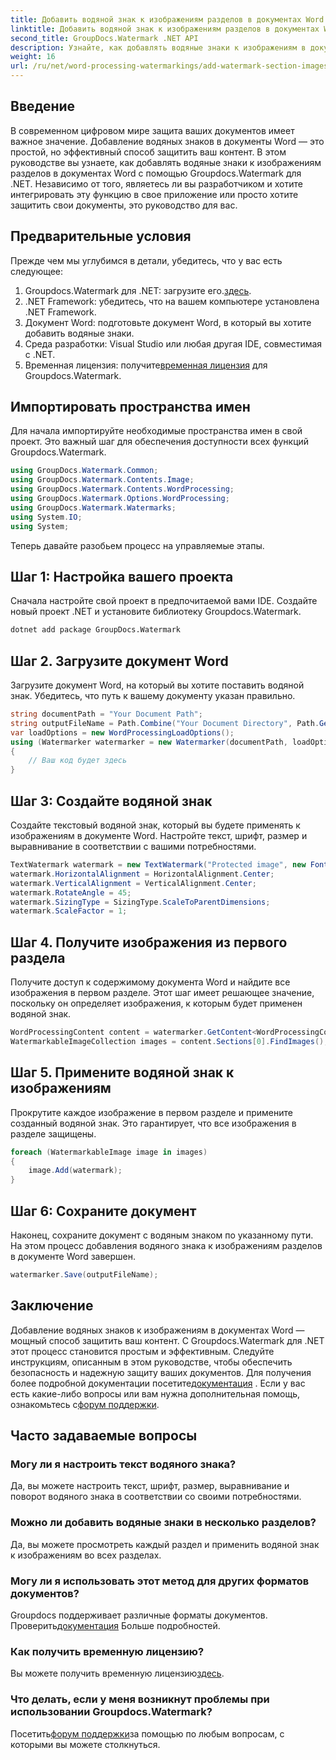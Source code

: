 ```yaml
---
title: Добавить водяной знак к изображениям разделов в документах Word
linktitle: Добавить водяной знак к изображениям разделов в документах Word
second_title: GroupDocs.Watermark .NET API
description: Узнайте, как добавлять водяные знаки к изображениям в документах Word с помощью Groupdocs для .NET. Следуйте нашему руководству для безопасной и профессиональной защиты документов.
weight: 16
url: /ru/net/word-processing-watermarkings/add-watermark-section-images-word-docs/
---
```

## Введение
В современном цифровом мире защита ваших документов имеет важное значение. Добавление водяных знаков в документы Word — это простой, но эффективный способ защитить ваш контент. В этом руководстве вы узнаете, как добавлять водяные знаки к изображениям разделов в документах Word с помощью Groupdocs.Watermark для .NET. Независимо от того, являетесь ли вы разработчиком и хотите интегрировать эту функцию в свое приложение или просто хотите защитить свои документы, это руководство для вас.
## Предварительные условия
Прежде чем мы углубимся в детали, убедитесь, что у вас есть следующее:
1.  Groupdocs.Watermark для .NET: загрузите его.[здесь](https://releases.groupdocs.com/Watermark/net/).
2. .NET Framework: убедитесь, что на вашем компьютере установлена .NET Framework.
3. Документ Word: подготовьте документ Word, в который вы хотите добавить водяные знаки.
4. Среда разработки: Visual Studio или любая другая IDE, совместимая с .NET.
5.  Временная лицензия: получите[временная лицензия](https://purchase.groupdocs.com/temporary-license/) для Groupdocs.Watermark.
## Импортировать пространства имен
Для начала импортируйте необходимые пространства имен в свой проект. Это важный шаг для обеспечения доступности всех функций Groupdocs.Watermark.
```csharp
using GroupDocs.Watermark.Common;
using GroupDocs.Watermark.Contents.Image;
using GroupDocs.Watermark.Contents.WordProcessing;
using GroupDocs.Watermark.Options.WordProcessing;
using GroupDocs.Watermark.Watermarks;
using System.IO;
using System;
```
Теперь давайте разобьем процесс на управляемые этапы.
## Шаг 1: Настройка вашего проекта
Сначала настройте свой проект в предпочитаемой вами IDE. Создайте новый проект .NET и установите библиотеку Groupdocs.Watermark.
```bash
dotnet add package GroupDocs.Watermark
```
## Шаг 2. Загрузите документ Word
Загрузите документ Word, на который вы хотите поставить водяной знак. Убедитесь, что путь к вашему документу указан правильно.
```csharp
string documentPath = "Your Document Path";
string outputFileName = Path.Combine("Your Document Directory", Path.GetFileName(documentPath));
var loadOptions = new WordProcessingLoadOptions();
using (Watermarker watermarker = new Watermarker(documentPath, loadOptions))
{
    // Ваш код будет здесь
}
```
## Шаг 3: Создайте водяной знак
Создайте текстовый водяной знак, который вы будете применять к изображениям в документе Word. Настройте текст, шрифт, размер и выравнивание в соответствии с вашими потребностями.
```csharp
TextWatermark watermark = new TextWatermark("Protected image", new Font("Arial", 8));
watermark.HorizontalAlignment = HorizontalAlignment.Center;
watermark.VerticalAlignment = VerticalAlignment.Center;
watermark.RotateAngle = 45;
watermark.SizingType = SizingType.ScaleToParentDimensions;
watermark.ScaleFactor = 1;
```
## Шаг 4. Получите изображения из первого раздела
Получите доступ к содержимому документа Word и найдите все изображения в первом разделе. Этот шаг имеет решающее значение, поскольку он определяет изображения, к которым будет применен водяной знак.
```csharp
WordProcessingContent content = watermarker.GetContent<WordProcessingContent>();
WatermarkableImageCollection images = content.Sections[0].FindImages();
```
## Шаг 5. Примените водяной знак к изображениям
Прокрутите каждое изображение в первом разделе и примените созданный водяной знак. Это гарантирует, что все изображения в разделе защищены.
```csharp
foreach (WatermarkableImage image in images)
{
    image.Add(watermark);
}
```
## Шаг 6: Сохраните документ
Наконец, сохраните документ с водяным знаком по указанному пути. На этом процесс добавления водяного знака к изображениям разделов в документе Word завершен.
```csharp
watermarker.Save(outputFileName);
```
## Заключение
Добавление водяных знаков к изображениям в документах Word — мощный способ защитить ваш контент. С Groupdocs.Watermark для .NET этот процесс становится простым и эффективным. Следуйте инструкциям, описанным в этом руководстве, чтобы обеспечить безопасность и надежную защиту ваших документов.
 Для получения более подробной документации посетите[документация](https://tutorials.groupdocs.com/Watermark/net/) . Если у вас есть какие-либо вопросы или вам нужна дополнительная помощь, ознакомьтесь с[форум поддержки](https://forum.groupdocs.com/c/watermark/19).
## Часто задаваемые вопросы
### Могу ли я настроить текст водяного знака?
Да, вы можете настроить текст, шрифт, размер, выравнивание и поворот водяного знака в соответствии со своими потребностями.
### Можно ли добавить водяные знаки в несколько разделов?
Да, вы можете просмотреть каждый раздел и применить водяной знак к изображениям во всех разделах.
### Могу ли я использовать этот метод для других форматов документов?
 Groupdocs поддерживает различные форматы документов. Проверить[документация](https://tutorials.groupdocs.com/Watermark/net/) Больше подробностей.
### Как получить временную лицензию?
 Вы можете получить временную лицензию[здесь](https://purchase.groupdocs.com/temporary-license/).
### Что делать, если у меня возникнут проблемы при использовании Groupdocs.Watermark?
 Посетить[форум поддержки](https://forum.groupdocs.com/c/watermark/19)за помощью по любым вопросам, с которыми вы можете столкнуться.